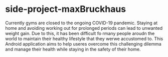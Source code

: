 # side-project-maxBruckhaus
Currently gyms are closed to the ongoing COVID-19 pandemic. Staying at home and avoiding working out for prolonged periods can lead to unwanted weight gain. Due to this, it has been difficult fo rmany people aroudn the world to maintain their healthy lifestyle that they werwe accustomed to. This Android application aims to help useres overcome this challenging dilemma and manage their health while staying in the safety of their home.
